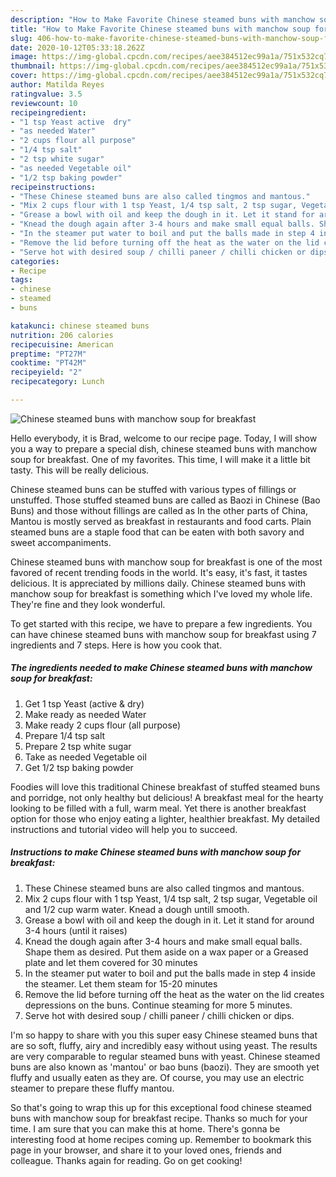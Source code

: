 ```yaml
---
description: "How to Make Favorite Chinese steamed buns with manchow soup for breakfast"
title: "How to Make Favorite Chinese steamed buns with manchow soup for breakfast"
slug: 406-how-to-make-favorite-chinese-steamed-buns-with-manchow-soup-for-breakfast
date: 2020-10-12T05:33:18.262Z
image: https://img-global.cpcdn.com/recipes/aee384512ec99a1a/751x532cq70/chinese-steamed-buns-with-manchow-soup-for-breakfast-recipe-main-photo.jpg
thumbnail: https://img-global.cpcdn.com/recipes/aee384512ec99a1a/751x532cq70/chinese-steamed-buns-with-manchow-soup-for-breakfast-recipe-main-photo.jpg
cover: https://img-global.cpcdn.com/recipes/aee384512ec99a1a/751x532cq70/chinese-steamed-buns-with-manchow-soup-for-breakfast-recipe-main-photo.jpg
author: Matilda Reyes
ratingvalue: 3.5
reviewcount: 10
recipeingredient:
- "1 tsp Yeast active  dry"
- "as needed Water"
- "2 cups flour all purpose"
- "1/4 tsp salt"
- "2 tsp white sugar"
- "as needed Vegetable oil"
- "1/2 tsp baking powder"
recipeinstructions:
- "These Chinese steamed buns are also called tingmos and mantous."
- "Mix 2 cups flour with 1 tsp Yeast, 1/4 tsp salt, 2 tsp sugar, Vegetable oil and 1/2 cup warm water. Knead a dough untill smooth."
- "Grease a bowl with oil and keep the dough in it. Let it stand for around 3-4 hours (until it raises)"
- "Knead the dough again after 3-4 hours and make small equal balls. Shape them as desired. Put them aside on a wax paper or a Greased plate and let them covered for 30 minutes"
- "In the steamer put water to boil and put the balls made in step 4 inside the steamer. Let them steam for 15-20 minutes"
- "Remove the lid before turning off the heat as the water on the lid creates depressions on the buns. Continue steaming for more 5 minutes."
- "Serve hot with desired soup / chilli paneer / chilli chicken or dips."
categories:
- Recipe
tags:
- chinese
- steamed
- buns

katakunci: chinese steamed buns 
nutrition: 206 calories
recipecuisine: American
preptime: "PT27M"
cooktime: "PT42M"
recipeyield: "2"
recipecategory: Lunch

---
```



![Chinese steamed buns with manchow soup for breakfast](https://img-global.cpcdn.com/recipes/aee384512ec99a1a/751x532cq70/chinese-steamed-buns-with-manchow-soup-for-breakfast-recipe-main-photo.jpg)

Hello everybody, it is Brad, welcome to our recipe page. Today, I will show you a way to prepare a special dish, chinese steamed buns with manchow soup for breakfast. One of my favorites. This time, I will make it a little bit tasty. This will be really delicious.

Chinese steamed buns can be stuffed with various types of fillings or unstuffed. Those stuffed steamed buns are called as Baozi in Chinese (Bao Buns) and those without fillings are called as In the other parts of China, Mantou is mostly served as breakfast in restaurants and food carts. Plain steamed buns are a staple food that can be eaten with both savory and sweet accompaniments.

Chinese steamed buns with manchow soup for breakfast is one of the most favored of recent trending foods in the world. It's easy, it's fast, it tastes delicious. It is appreciated by millions daily. Chinese steamed buns with manchow soup for breakfast is something which I've loved my whole life. They're fine and they look wonderful.


To get started with this recipe, we have to prepare a few ingredients. You can have chinese steamed buns with manchow soup for breakfast using 7 ingredients and 7 steps. Here is how you cook that.

<!--inarticleads1-->

##### The ingredients needed to make Chinese steamed buns with manchow soup for breakfast:

1. Get 1 tsp Yeast (active &amp; dry)
1. Make ready as needed Water
1. Make ready 2 cups flour (all purpose)
1. Prepare 1/4 tsp salt
1. Prepare 2 tsp white sugar
1. Take as needed Vegetable oil
1. Get 1/2 tsp baking powder


Foodies will love this traditional Chinese breakfast of stuffed steamed buns and porridge, not only healthy but delicious! A breakfast meal for the hearty looking to be filled with a full, warm meal. Yet there is another breakfast option for those who enjoy eating a lighter, healthier breakfast. My detailed instructions and tutorial video will help you to succeed. 

<!--inarticleads2-->

##### Instructions to make Chinese steamed buns with manchow soup for breakfast:

1. These Chinese steamed buns are also called tingmos and mantous.
1. Mix 2 cups flour with 1 tsp Yeast, 1/4 tsp salt, 2 tsp sugar, Vegetable oil and 1/2 cup warm water. Knead a dough untill smooth.
1. Grease a bowl with oil and keep the dough in it. Let it stand for around 3-4 hours (until it raises)
1. Knead the dough again after 3-4 hours and make small equal balls. Shape them as desired. Put them aside on a wax paper or a Greased plate and let them covered for 30 minutes
1. In the steamer put water to boil and put the balls made in step 4 inside the steamer. Let them steam for 15-20 minutes
1. Remove the lid before turning off the heat as the water on the lid creates depressions on the buns. Continue steaming for more 5 minutes.
1. Serve hot with desired soup / chilli paneer / chilli chicken or dips.


I&#39;m so happy to share with you this super easy Chinese steamed buns that are so soft, fluffy, airy and incredibly easy without using yeast. The results are very comparable to regular steamed buns with yeast. Chinese steamed buns are also known as &#39;mantou&#39; or bao buns (baozi). They are smooth yet fluffy and usually eaten as they are. Of course, you may use an electric steamer to prepare these fluffy mantou. 

So that's going to wrap this up for this exceptional food chinese steamed buns with manchow soup for breakfast recipe. Thanks so much for your time. I am sure that you can make this at home. There's gonna be interesting food at home recipes coming up. Remember to bookmark this page in your browser, and share it to your loved ones, friends and colleague. Thanks again for reading. Go on get cooking!
